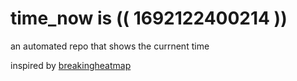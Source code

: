 # time_now is (( 1692122400214 ))

an automated repo that shows the currnent time

inspired by [breakingheatmap](https://github.com/breakingheatmap/breakingheatmap)